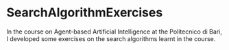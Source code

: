 # SearchAlgorithmExercises
In the course on Agent-based Artificial Intelligence at the Politecnico di Bari, I developed some exercises on the search algorithms learnt in the course. 
